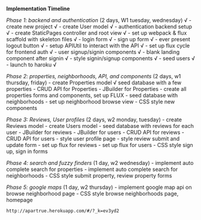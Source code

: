**Implementation Timeline**

  *Phase 1: backend and authentication* (2 days, W1 tuesday, wednesday) √
    - create new project √
    - create User model √
    - authentication backend setup √
    - create StaticPages controller and root view √
    - set up webpack & flux scaffold with skeleton files √
      - login form √
      - sign up form √
      - ever present logout button √
    - setup APIUtil to interact with the API √
    - set up flux cycle for frontend auth √
    - user signup/signin components √
    - blank landing component after signin √
    - style signin/signup components √
    - seed users √
    - launch to haroku √

  *Phase 2: properties, neighborhoods, API, and components* (2 days, w1 thursday, friday)
    - create Properties model √
    seed database with a few properties
    - CRUD API for Properties
    - JBuilder for Properties
    - create all properties forms and components, set up FLUX
    - seed database with neighborhoods
    - set up neighborhood browse view
    - CSS style new components

  *Phase 3: Reviews, User profiles* (2 days, w2 monday, tuesday)
    - create Reviews model
    - create Users model
    - seed database with reviews for each user
    - JBuilder for reviews
    - JBuilder for users
    - CRUD API for reviews
    - CRUD API for users
    - style user profile page
    - style review submit and update form
    - set up flux for reviews
    - set up flux for users
    - CSS style sign up, sign in forms

  *Phase 4: search and fuzzy finders* (1 day, w2 wednesday)
    - implement auto complete search for properties
    - implement auto complete search for neighborhoods
    - CSS style submit property, review property forms

  *Phase 5: google maps* (1 day, w2 thursday)
    - implement google map api on browse neighborhood page
    - CSS style browse neighborhoods page, homepage

    http://apartrue.herokuapp.com/#/?_k=ev3yd2
